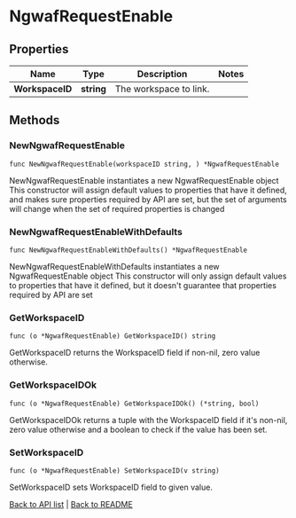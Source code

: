 # NgwafRequestEnable

## Properties

Name | Type | Description | Notes
------------ | ------------- | ------------- | -------------
**WorkspaceID** | **string** | The workspace to link. | 

## Methods

### NewNgwafRequestEnable

`func NewNgwafRequestEnable(workspaceID string, ) *NgwafRequestEnable`

NewNgwafRequestEnable instantiates a new NgwafRequestEnable object
This constructor will assign default values to properties that have it defined,
and makes sure properties required by API are set, but the set of arguments
will change when the set of required properties is changed

### NewNgwafRequestEnableWithDefaults

`func NewNgwafRequestEnableWithDefaults() *NgwafRequestEnable`

NewNgwafRequestEnableWithDefaults instantiates a new NgwafRequestEnable object
This constructor will only assign default values to properties that have it defined,
but it doesn't guarantee that properties required by API are set

### GetWorkspaceID

`func (o *NgwafRequestEnable) GetWorkspaceID() string`

GetWorkspaceID returns the WorkspaceID field if non-nil, zero value otherwise.

### GetWorkspaceIDOk

`func (o *NgwafRequestEnable) GetWorkspaceIDOk() (*string, bool)`

GetWorkspaceIDOk returns a tuple with the WorkspaceID field if it's non-nil, zero value otherwise
and a boolean to check if the value has been set.

### SetWorkspaceID

`func (o *NgwafRequestEnable) SetWorkspaceID(v string)`

SetWorkspaceID sets WorkspaceID field to given value.



[Back to API list](../README.md#documentation-for-api-endpoints) | [Back to README](../README.md)
